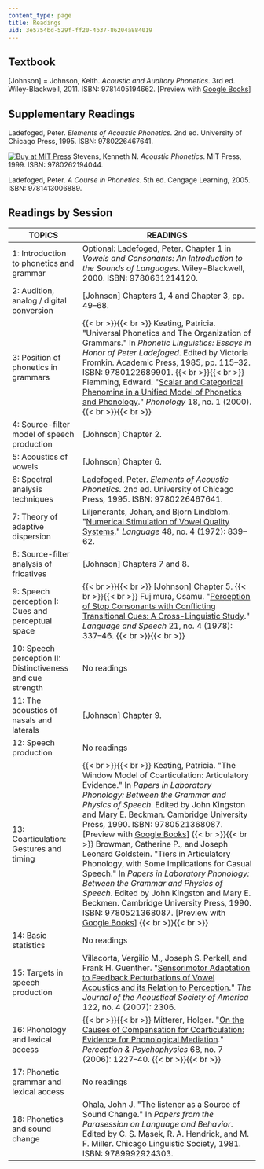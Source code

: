 ```yaml
---
content_type: page
title: Readings
uid: 3e5754bd-529f-ff20-4b37-86204a884019
---
```


Textbook
--------

\[Johnson\] = Johnson, Keith. _Acoustic and Auditory Phonetics_. 3rd ed. Wiley-Blackwell, 2011. ISBN: 9781405194662. \[Preview with [Google Books](http://books.google.com/books?id=sKOUKJXbmYMC&pg=PAfrontcover)\]

Supplementary Readings
----------------------

Ladefoged, Peter. _Elements of Acoustic Phonetics_. 2nd ed. University of Chicago Press, 1995. ISBN: 9780226467641.

[![Buy at MIT Press](/images/mp_logo.gif)](https://mitpress.mit.edu/9780262194044) Stevens, Kenneth N. _Acoustic Phonetics_. MIT Press, 1999. ISBN: 9780262194044.

Ladefoged, Peter. _A Course in Phonetics._ 5th ed. Cengage Learning, 2005. ISBN: 9781413006889.

Readings by Session
-------------------

| TOPICS | READINGS |
| --- | --- |
| 1: Introduction to phonetics and grammar | Optional: Ladefoged, Peter. Chapter 1 in _Vowels and Consonants: An Introduction to the Sounds of Languages_. Wiley-Blackwell, 2000. ISBN: 9780631214120. |
| 2: Audition, analog / digital conversion | \[Johnson\] Chapters 1, 4 and Chapter 3, pp. 49–68. |
| 3: Position of phonetics in grammars |  {{< br >}}{{< br >}} Keating, Patricia. "Universal Phonetics and The Organization of Grammars." In _Phonetic Linguistics: Essays in Honor of Peter Ladefoged_. Edited by Victoria Fromkin. Academic Press, 1985, pp. 115–32. ISBN: 9780122689901. {{< br >}}{{< br >}} Flemming, Edward. "[Scalar and Categorical Phenomina in a Unified Model of Phonetics and Phonology](https://www.researchgate.net/publication/2437637_Scalar_and_Categorical_Phenomena_in_a_Unified_Model_of_Phonetics_and_Phonology)." _Phonology_ 18, no. 1 (2000). {{< br >}}{{< br >}}  |
| 4: Source-filter model of speech production | \[Johnson\] Chapter 2. |
| 5: Acoustics of vowels | \[Johnson\] Chapter 6. |
| 6: Spectral analysis techniques | Ladefoged, Peter. _Elements of Acoustic Phonetics_. 2nd ed. University of Chicago Press, 1995. ISBN: 9780226467641. |
| 7: Theory of adaptive dispersion | Liljencrants, Johan, and Bjorn Lindblom. "[Numerical Stimulation of Vowel Quality Systems](http://www.jstor.org/stable/411991)." _Language_ 48, no. 4 (1972): 839–62. |
| 8: Source-filter analysis of fricatives | \[Johnson\] Chapters 7 and 8. |
| 9: Speech perception I: Cues and perceptual space |  {{< br >}}{{< br >}} \[Johnson\] Chapter 5. {{< br >}}{{< br >}} Fujimura, Osamu. "[Perception of Stop Consonants with Conflicting Transitional Cues: A Cross-Linguistic Study](http://journals.sagepub.com/doi/abs/10.1177/002383097802100408)." _Language and Speech_ 21, no. 4 (1978): 337–46. {{< br >}}{{< br >}}  |
| 10: Speech perception II: Distinctiveness and cue strength | No readings |
| 11: The acoustics of nasals and laterals | \[Johnson\] Chapter 9. |
| 12: Speech production | No readings |
| 13: Coarticulation: Gestures and timing |  {{< br >}}{{< br >}} Keating, Patricia. "The Window Model of Coarticulation: Articulatory Evidence." In _Papers in Laboratory Phonology: Between the Grammar and Physics of Speech_. Edited by John Kingston and Mary E. Beckman. Cambridge University Press, 1990. ISBN: 9780521368087. \[Preview with [Google Books](http://books.google.com/books?id=bDbnZsYyAncC&pg=PA451=onepage)\] {{< br >}}{{< br >}} Browman, Catherine P., and Joseph Leonard Goldstein. "Tiers in Articulatory Phonology, with Some Implications for Casual Speech." In _Papers in Laboratory Phonology: Between the Grammar and Physics of Speech_. Edited by John Kingston and Mary E. Beckmen. Cambridge University Press, 1990. ISBN: 9780521368087. \[Preview with [Google Books](http://books.google.com/books?id=bDbnZsYyAncC&pg=PA341=onepage)\] {{< br >}}{{< br >}}  |
| 14: Basic statistics | No readings |
| 15: Targets in speech production | Villacorta, Vergilio M., Joseph S. Perkell, and Frank H. Guenther. "[Sensorimotor Adaptation to Feedback Perturbations of Vowel Acoustics and its Relation to Perception](https://doi.org/10.1121/1.2773966)." _The Journal of the Acoustical Society of America_ 122, no. 4 (2007): 2306. |
| 16: Phonology and lexical access |  {{< br >}}{{< br >}} Mitterer, Holger. "[On the Causes of Compensation for Coarticulation: Evidence for Phonological Mediation](https://doi.org/10.3758/BF03193723)." _Perception & Psychophysics_ 68, no. 7 (2006): 1227–40. {{< br >}}{{< br >}}  |
| 17: Phonetic grammar and lexical access | No readings |
| 18: Phonetics and sound change | Ohala, John J. "The listener as a Source of Sound Change." In _Papers from the Parasession on Language and Behavior_. Edited by C. S. Masek, R. A. Hendrick, and M. F. Miller. Chicago Linguistic Society, 1981. ISBN: 9789992924303.